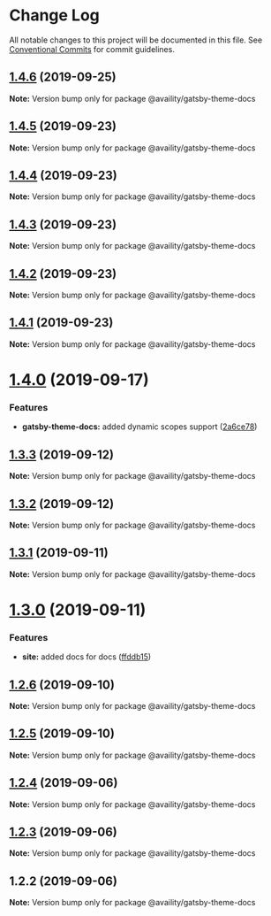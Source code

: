 # Change Log

All notable changes to this project will be documented in this file.
See [Conventional Commits](https://conventionalcommits.org) for commit guidelines.

## [1.4.6](https://github.com/availity/gatsby-theme-availity/compare/@availity/gatsby-theme-docs@1.4.5...@availity/gatsby-theme-docs@1.4.6) (2019-09-25)

**Note:** Version bump only for package @availity/gatsby-theme-docs





## [1.4.5](https://github.com/availity/gatsby-theme-availity/compare/@availity/gatsby-theme-docs@1.4.4...@availity/gatsby-theme-docs@1.4.5) (2019-09-23)

**Note:** Version bump only for package @availity/gatsby-theme-docs





## [1.4.4](https://github.com/availity/gatsby-theme-availity/compare/@availity/gatsby-theme-docs@1.4.3...@availity/gatsby-theme-docs@1.4.4) (2019-09-23)

**Note:** Version bump only for package @availity/gatsby-theme-docs





## [1.4.3](https://github.com/availity/gatsby-theme-availity/compare/@availity/gatsby-theme-docs@1.4.2...@availity/gatsby-theme-docs@1.4.3) (2019-09-23)

**Note:** Version bump only for package @availity/gatsby-theme-docs





## [1.4.2](https://github.com/availity/gatsby-theme-availity/compare/@availity/gatsby-theme-docs@1.4.1...@availity/gatsby-theme-docs@1.4.2) (2019-09-23)

**Note:** Version bump only for package @availity/gatsby-theme-docs





## [1.4.1](https://github.com/availity/gatsby-theme-availity/compare/@availity/gatsby-theme-docs@1.4.0...@availity/gatsby-theme-docs@1.4.1) (2019-09-23)

**Note:** Version bump only for package @availity/gatsby-theme-docs





# [1.4.0](https://github.com/availity/gatsby-theme-availity/compare/@availity/gatsby-theme-docs@1.3.3...@availity/gatsby-theme-docs@1.4.0) (2019-09-17)


### Features

* **gatsby-theme-docs:** added dynamic scopes support ([2a6ce78](https://github.com/availity/gatsby-theme-availity/commit/2a6ce78))





## [1.3.3](https://github.com/availity/gatsby-theme-availity/compare/@availity/gatsby-theme-docs@1.3.2...@availity/gatsby-theme-docs@1.3.3) (2019-09-12)

**Note:** Version bump only for package @availity/gatsby-theme-docs





## [1.3.2](https://github.com/availity/gatsby-theme-availity/compare/@availity/gatsby-theme-docs@1.3.1...@availity/gatsby-theme-docs@1.3.2) (2019-09-12)

**Note:** Version bump only for package @availity/gatsby-theme-docs





## [1.3.1](https://github.com/availity/gatsby-theme-availity/compare/@availity/gatsby-theme-docs@1.3.0...@availity/gatsby-theme-docs@1.3.1) (2019-09-11)

**Note:** Version bump only for package @availity/gatsby-theme-docs





# [1.3.0](https://github.com/availity/gatsby-theme-availity/compare/@availity/gatsby-theme-docs@1.2.6...@availity/gatsby-theme-docs@1.3.0) (2019-09-11)


### Features

* **site:** added docs for docs ([ffddb15](https://github.com/availity/gatsby-theme-availity/commit/ffddb15))





## [1.2.6](https://github.com/availity/gatsby-theme-availity/compare/@availity/gatsby-theme-docs@1.2.5...@availity/gatsby-theme-docs@1.2.6) (2019-09-10)

**Note:** Version bump only for package @availity/gatsby-theme-docs





## [1.2.5](https://github.com/availity/gatsby-theme-availity/compare/@availity/gatsby-theme-docs@1.2.4...@availity/gatsby-theme-docs@1.2.5) (2019-09-10)

**Note:** Version bump only for package @availity/gatsby-theme-docs





## [1.2.4](https://github.com/availity/gatsby-theme-availity/compare/@availity/gatsby-theme-docs@1.2.3...@availity/gatsby-theme-docs@1.2.4) (2019-09-06)

**Note:** Version bump only for package @availity/gatsby-theme-docs





## [1.2.3](https://github.com/availity/gatsby-theme-availity/compare/@availity/gatsby-theme-docs@1.2.2...@availity/gatsby-theme-docs@1.2.3) (2019-09-06)

**Note:** Version bump only for package @availity/gatsby-theme-docs





## 1.2.2 (2019-09-06)

**Note:** Version bump only for package @availity/gatsby-theme-docs
